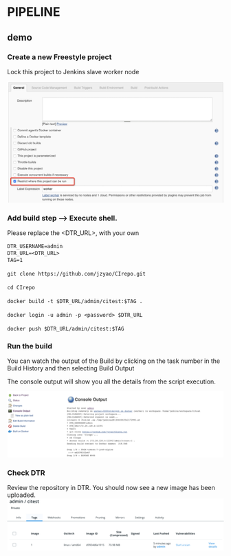 # PIPELINE

## demo 

### Create a new Freestyle project

Lock this project to Jenkins slave worker node

![free](/jenkins/images/free.jpg?raw=true "lock")


### Add build step --> Execute shell. 

Please replace the <DTR_URL>, <password> with your own


```
DTR_USERNAME=admin
DTR_URL=<DTR_URL>
TAG=1

git clone https://github.com/jzyao/CIrepo.git

cd CIrepo

docker build -t $DTR_URL/admin/citest:$TAG .

docker login -u admin -p <password> $DTR_URL

docker push $DTR_URL/admin/citest:$TAG
```

### Run the build

You can watch the output of the Build by clicking on the task number in the Build History and then selecting Build Output 


The console output will show you all the details from the script execution. 

![consoleout](/jenkins/images/consoleout.jpg?raw=true "consoleout")


### Check DTR
Review the repository in DTR. You should now see a new image has been uploaded. 
![dtrresult](/jenkins/images/dtrresult.jpg?raw=true "dtrresult")

